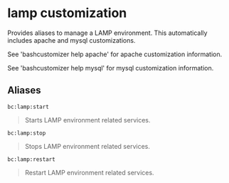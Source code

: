 # lamp customization

Provides aliases to manage a LAMP environment. This automatically includes apache and mysql customizations.

See 'bashcustomizer help apache' for apache customization information.

See 'bashcustomizer help mysql' for mysql customization information.

## Aliases

`bc:lamp:start`

> Starts LAMP environment related services.

`bc:lamp:stop`

> Stops LAMP environment related services.

`bc:lamp:restart`

> Restart LAMP environment related services.
